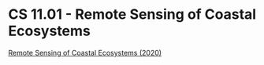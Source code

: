 # CS 11.01 - Remote Sensing of Coastal Ecosystems
[Remote Sensing of Coastal Ecosystems (2020)](https://appliedsciences.nasa.gov/join-mission/training/english/arset-remote-sensing-coastal-ecosystems)

